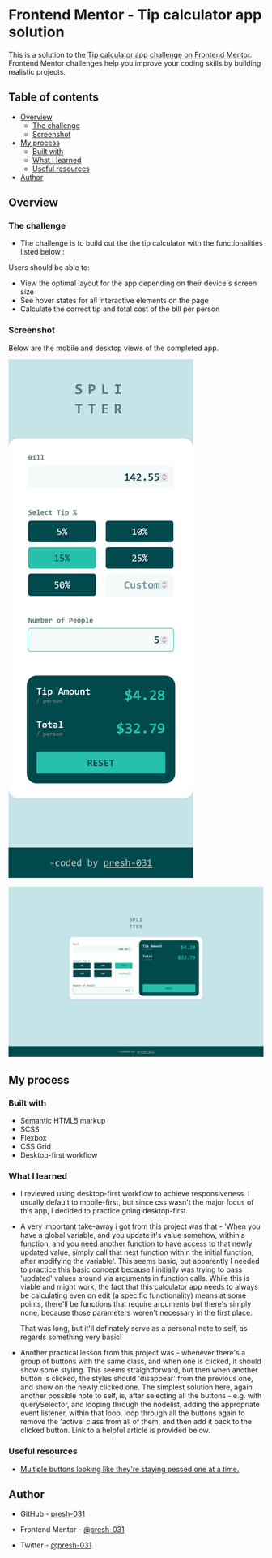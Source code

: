 # Frontend Mentor - Tip calculator app solution

This is a solution to the [Tip calculator app challenge on Frontend Mentor](https://www.frontendmentor.io/challenges/tip-calculator-app-ugJNGbJUX). Frontend Mentor challenges help you improve your coding skills by building realistic projects.

## Table of contents

- [Overview](#overview)
  - [The challenge](#the-challenge)
  - [Screenshot](#screenshot)
- [My process](#my-process)
  - [Built with](#built-with)
  - [What I learned](#what-i-learned)
  - [Useful resources](#useful-resources)
- [Author](#author)

## Overview

### The challenge

- The challenge is to build out the the tip calculator with the functionalities listed below :

Users should be able to:

- View the optimal layout for the app depending on their device's screen size
- See hover states for all interactive elements on the page
- Calculate the correct tip and total cost of the bill per person

### Screenshot

Below are the mobile and desktop views of the completed app.

![screenshot](./Screen%20Shot%202022-09-15%20at%2014.52.44-fullpage.png)

![screenshot](./Screen%20Shot%202022-09-15%20at%2014.52.50-fullpage.png)

## My process

### Built with

- Semantic HTML5 markup
- SCSS
- Flexbox
- CSS Grid
- Desktop-first workflow

### What I learned

- I reviewed using desktop-first workflow to achieve responsiveness. I usually default to mobile-first, but since css wasn't the major focus of this app, I decided to practice going desktop-first.

- A very important take-away i got from this project was that - 'When you have a global variable, and you update it's value somehow, within a function, and you need another function to have access to that newly updated value, simply call that next function within the initial function, after modifying the variable'. This seems basic, but apparently I needed to practice this basic concept because I initially was trying to pass 'updated' values around via arguments in function calls. While this is viable and might work, the fact that this calculator app needs to always be calculating even on edit (a specific functionality) means at some points, there'll be functions that require arguments but there's simply none, because those parameters weren't necessary in the first place.

  That was long, but it'll definately serve as a personal note to self, as regards something very basic!

- Another practical lesson from this project was - whenever there's a group of buttons with the same class, and when one is clicked, it should show some styling. This seems straightforward, but then when another button is clicked, the styles should 'disappear' from the previous one, and show on the newly clicked one.
  The simplest solution here, again another possible note to self, is, after selecting all the buttons - e.g. with querySelector, and looping through the nodelist, adding the appropriate event listener, within that loop, loop through all the buttons again to remove the 'active' class from all of them, and then add it back to the clicked button.
  Link to a helpful article is provided below.

### Useful resources

- [Multiple buttons looking like they're staying pessed one at a time.](https://dev.to/nicm42/multiple-buttons-looking-like-theyre-staying-pressed-one-at-a-time-4bbb)

## Author

- GitHub - [presh-031](https://github.com/presh-031)

- Frontend Mentor - [@presh-031](https://www.frontendmentor.io/profile/presh-031)

- Twitter - [@presh-031](https://twitter.com/Presh_031)
